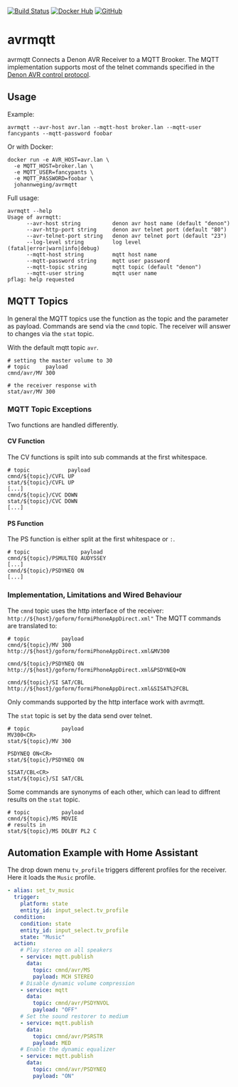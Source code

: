 [![Build Status](https://ci.sysexit.com/api/badges/JohannWeging/avrmqtt/status.svg)](https://ci.sysexit.com/JohannWeging/avrmqtt) [![Docker Hub](https://img.shields.io/badge/docker-container-blue.svg?longCache=true&style=flat-square)](https://hub.docker.com/r/johannweging/avrmqtt) [![GitHub](https://img.shields.io/badge/github-repo-blue.svg?longCache=true&style=flat-square)](https://github.com/JohannWeging/avrmqtt)

# avrmqtt
avrmqtt Connects a Denon AVR Receiver to a MQTT Brooker.
The MQTT implementation supports most of the telnet commands specified
in the [Denon AVR control protocol](https://www.denon.de/de/product/hometheater/avreceivers/avrx1000?docname=AVRX1000_E300_PROTOCOL(1000)_V04.pdf).

## Usage
Example:
```
avrmqtt --avr-host avr.lan --mqtt-host broker.lan --mqtt-user fancypants --mqtt-password foobar
```

Or with Docker:
```
docker run -e AVR_HOST=avr.lan \
  -e MQTT_HOST=broker.lan \
  -e MQTT_USER=fancypants \
  -e MQTT_PASSWORD=foobar \
  johannweging/avrmqtt
```

Full usage:
```
avrmqtt --help
Usage of avrmqtt:
      --avr-host string          denon avr host name (default "denon")
      --avr-http-port string     denon avr telnet port (default "80")
      --avr-telnet-port string   denon avr telnet port (default "23")
      --log-level string         log level (fatal|error|warn|info|debug)
      --mqtt-host string         mqtt host name
      --mqtt-password string     mqtt user password
      --mqtt-topic string        mqtt topic (default "denon")
      --mqtt-user string         mqtt user name
pflag: help requested

```

## MQTT Topics
In general the MQTT topics use the function as the topic and the parameter as payload.
Commands are send via the `cmnd` topic. The receiver will answer to changes via the `stat` topic.

With the default mqtt topic `avr`.
```
# setting the master volume to 30
# topic     payload
cmnd/avr/MV 300

# the receiver response with
stat/avr/MV 300
```

### MQTT Topic Exceptions
Two functions are handled differently.

#### CV Function
The CV functions is spilt into sub commands at the first whitespace.
```
# topic            payload
cmnd/${topic}/CVFL UP
stat/${topic}/CVFL UP
[...]
cmnd/${topic}/CVC DOWN
stat/${topic}/CVC DOWN
[...]
```

#### PS Function
The PS function is either split at the first whitespace or `:`.
```
# topic                payload
cmnd/${topic}/PSMULTEQ AUDYSSEY
[...]
cmnd/${topic}/PSDYNEQ ON
[...]
```

### Implementation, Limitations and Wired Behaviour
The `cmnd` topic uses the http interface of the receiver:
`http://${host}/goform/formiPhoneAppDirect.xml"`
The MQTT commands are translated to:
```
# topic          payload
cmnd/${topic}/MV 300
http://${host}/goform/formiPhoneAppDirect.xml&MV300

cmnd/${topic}/PSDYNEQ ON
http://${host}/goform/formiPhoneAppDirect.xml&PSDYNEQ+ON

cmnd/${topic}/SI SAT/CBL
http://${host}/goform/formiPhoneAppDirect.xml&SISAT%2FCBL
```
Only commands supported by the http interface work with avrmqtt.

The `stat` topic  is set by the data send over telnet.
```
# topic          payload
MV300<CR>
stat/${topic}/MV 300

PSDYNEQ ON<CR>
stat/${topic}/PSDYNEQ ON

SISAT/CBL<CR>
stat/${topic}/SI SAT/CBL
```

Some commands are synonyms of each other, which can lead to
diffrent results on the `stat` topic.
```
# topic          payload
cmnd/${topic}/MS MOVIE
# results in
stat/${topic}/MS DOLBY PL2 C
```

## Automation Example with Home Assistant
The drop down menu `tv_profile` triggers different profiles for the receiver.
Here it loads the `Music` profile.
```yaml
- alias: set_tv_music
  trigger:
    platform: state
    entity_id: input_select.tv_profile
  condition:
    condition: state
    entity_id: input_select.tv_profile
    state: "Music"
  action:
    # Play stereo on all speakers
    - service: mqtt.publish
      data:
        topic: cmnd/avr/MS
        payload: MCH STEREO
    # Disable dynamic volume compression
    - service: mqtt
      data:
        topic: cmnd/avr/PSDYNVOL
        payload: "OFF"
    # Set the sound restorer to medium
    - service: mqtt.publish
      data:
        topic: cmnd/avr/PSRSTR
        payload: MED
    # Enable the dynamic equalizer
    - service: mqtt.publish
      data:
        topic: cmnd/avr/PSDYNEQ
        payload: "ON"
```

